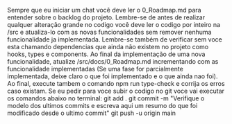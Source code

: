  
Sempre que eu iniciar um chat você deve ler o 0_Roadmap.md para entender sobre o backlog do projeto.
Lembre-se de antes de realizar qualquer alteração grande no codigo você deve ler o codigo por inteiro na /src e atualiza-lo com as novas funcionalidades sem remover nenhuma funcionalidade ja implementada. Lembre-se também de verificar sem voce esta chamando dependencias que ainda não existem no projeto como hooks, types e components.
Ao final da implementação de uma nova funcionalidade, atualize /src/docs/0_Roadmap.md incrementando com as funcionalidade implementadas (Se uma fase for parcialmente implementada, deixe claro o que foi implementado e o que ainda nao foi). Ao final, execute tambem o comando npm run type-check e corrija os erros caso existam.
Se eu pedir para voce subir o codigo no git voce vai executar os comandos abaixo no terminal:
git add .
git commit -m "Verifique o modelo dos ultimos commits e escreva aqui um resumo do que foi modificado desde o ultimo commit"
git push -u origin main

